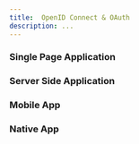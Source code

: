 ```yaml
---
title:  OpenID Connect & OAuth
description: ...
---
```


### Single Page Application

### Server Side Application

### Mobile App

### Native App

